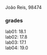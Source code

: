 João Reis, 98474

### grades

lab01: 18.1 </br>
lab02: 17.8 </br>
lab03: 17.1 </br>
lab04: 19.0 </br>
